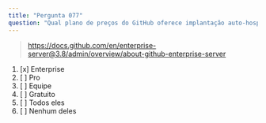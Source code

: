 ```yaml
---
title: "Pergunta 077"
question: "Qual plano de preços do GitHub oferece implantação auto-hospedada do GitHub?"
---
```



> https://docs.github.com/en/enterprise-server@3.8/admin/overview/about-github-enterprise-server
1. [x] Enterprise
1. [ ] Pro
1. [ ] Equipe
1. [ ] Gratuito
1. [ ] Todos eles
1. [ ] Nenhum deles
